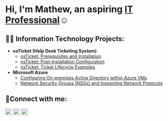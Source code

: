 <h1>Hi, I'm Mathew, an aspiring <a href="https://www.linkedin.com/in/mathew-harley-004075163/">IT Professional</a>☺</h1>

<h2>👨‍💻 Information Technology Projects:</h2>

- <b>osTicket (Help Desk Ticketing System)</b>
  - [osTicket: Prerequisites and Installation](https://github.com/mrh357/osticket-prereqs)
  - [osTicket: Post-Installation Configuration](https://github.com/mrh357/post-install-config)
  - [osTicket: Ticket Lifecycle Examples](https://github.com/mrh357/ticket-lifecycle)
- <b>Microsoft Azure</b>
  - [Configuring On-premises Active Directory within Azure VMs](https://github.com/mrh357/Configuring-AD)
  - [Network Security Groups (NSGs) and Inspecting Network Protocols](https://github.com/mrh357/azure-network-protocols)

<h2>🤳Connect with me:</h2>

[<img align="left" alt="Mat | Twitter" width="22px" src="https://cdn.jsdelivr.net/npm/simple-icons@v3/icons/twitter.svg" />][twitter]
[<img align="left" alt="Mat | LinkedIn" width="22px" src="https://cdn.jsdelivr.net/npm/simple-icons@v3/icons/linkedin.svg" />][linkedin]
[<img align="left" alt="Mat | Instagram" width="22px" src="https://cdn.jsdelivr.net/npm/simple-icons@v3/icons/instagram.svg" />][instagram]

[twitter]: https://twitter.com/Josh
[instagram]: https://www.instagram.com/Josh
[linkedin]: https://linkedin.com/in/mathew-harley-004075163
